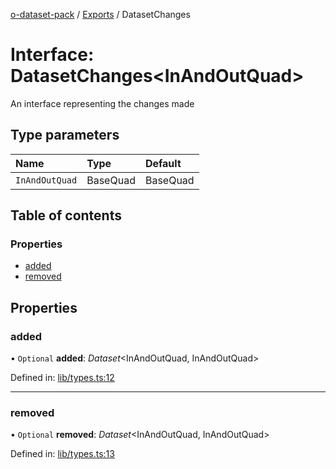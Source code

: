 [o-dataset-pack](../README.md) / [Exports](../modules.md) / DatasetChanges

# Interface: DatasetChanges<InAndOutQuad\>

An interface representing the changes made

## Type parameters

| Name | Type | Default |
| :------ | :------ | :------ |
| `InAndOutQuad` | BaseQuad | BaseQuad |

## Table of contents

### Properties

- [added](datasetchanges.md#added)
- [removed](datasetchanges.md#removed)

## Properties

### added

• `Optional` **added**: *Dataset*<InAndOutQuad, InAndOutQuad\>

Defined in: [lib/types.ts:12](https://github.com/o-development/o-dataset-pack/blob/5e6d39e/lib/types.ts#L12)

___

### removed

• `Optional` **removed**: *Dataset*<InAndOutQuad, InAndOutQuad\>

Defined in: [lib/types.ts:13](https://github.com/o-development/o-dataset-pack/blob/5e6d39e/lib/types.ts#L13)
